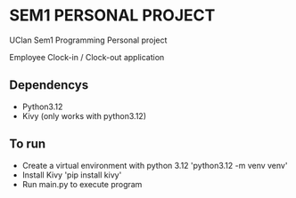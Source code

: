 # SEM1 PERSONAL PROJECT
UClan Sem1 Programming Personal project

Employee Clock-in / Clock-out application

## Dependencys

- Python3.12
- Kivy (only works with python3.12)

## To run
- Create a virtual environment with python 3.12 'python3.12 -m venv venv'
- Install Kivy 'pip install kivy'
- Run main.py to execute program
